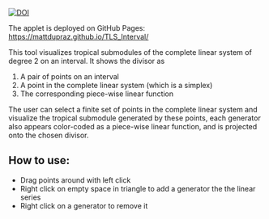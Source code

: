 [![DOI](https://zenodo.org/badge/1008248291.svg)](https://doi.org/10.5281/zenodo.15736970)

The applet is deployed on GitHub Pages: https://mattdupraz.github.io/TLS_Interval/

This tool visualizes tropical submodules of the complete linear system of degree 2 on an interval. It shows the divisor as
1. A pair of points on an interval
2. A point in the complete linear system (which is a simplex)
3. The corresponding piece-wise linear function

The user can select a finite set of points in the complete linear system and visualize the tropical submodule generated by these points,
each generator also appears color-coded as a piece-wise linear function, and is projected onto the chosen divisor.

## How to use:
- Drag points around with left click
- Right click on empty space in triangle to add a generator the the linear series
- Right click on a generator to remove it
